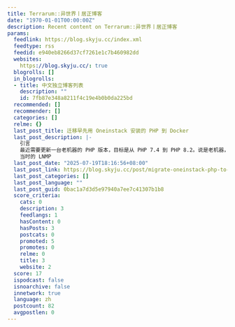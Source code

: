 ```yaml
---
title: Terrarum::异世界丨居正博客
date: "1970-01-01T00:00:00Z"
description: Recent content on Terrarum::异世界丨居正博客
params:
  feedlink: https://blog.skyju.cc/index.xml
  feedtype: rss
  feedid: e940eb8266d37cf7261e1c7b460982dd
  websites:
    https://blog.skyju.cc/: true
  blogrolls: []
  in_blogrolls:
  - title: 中文独立博客列表
    description: ""
    id: 7fb87e348a8211f4c19e4b0b0da225bd
  recommended: []
  recommender: []
  categories: []
  relme: {}
  last_post_title: 迁移早先用 Oneinstack 安装的 PHP 到 Docker
  last_post_description: |-
    引言
    最近需要更新一台老机器的 PHP 版本，目标是从 PHP 7.4 到 PHP 8.2。说是老机器，也确实年代久远，系统甚至还是 Ubuntu 20.04。
    当时的 LNMP
  last_post_date: "2025-07-19T18:16:56+08:00"
  last_post_link: https://blog.skyju.cc/post/migrate-oneinstack-php-to-docker/
  last_post_categories: []
  last_post_language: ""
  last_post_guid: 0bac1a7d3d5e97940a7ee7c41307b1b8
  score_criteria:
    cats: 0
    description: 3
    feedlangs: 1
    hasContent: 0
    hasPosts: 3
    postcats: 0
    promoted: 5
    promotes: 0
    relme: 0
    title: 3
    website: 2
  score: 17
  ispodcast: false
  isnoarchive: false
  innetwork: true
  language: zh
  postcount: 82
  avgpostlen: 0
---
```

